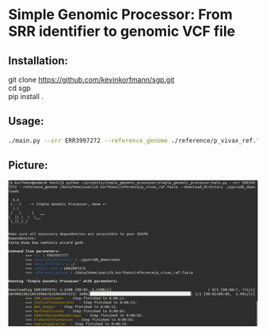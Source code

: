 # Simple Genomic Processor: From SRR identifier to genomic VCF file

## Installation:

git clone https://github.com/kevinkorfmann/sgp.git    
cd sgp     
pip install .     

## Usage:

```bash
./main.py --srr ERR3997272 --reference_genome ./reference/p_vivax_ref.fasta --download_directory ./pysradb_downloads
```

## Picture:

![](sgp.png)
